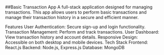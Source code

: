 ##Basic Transaction App
A full-stack application designed for managing transactions. This app allows users to perform basic transactions and manage their transaction history in a secure and efficient manner.

Features
User Authentication: Secure sign-up and login functionality.
Transaction Management: Perform and track transactions.
User Dashboard: View transaction history and account details.
Responsive Design: Accessible on both desktop and mobile devices.
Tech Stack
Frontend: React.js
Backend: Node.js, Express.js
Database: MongoDB
